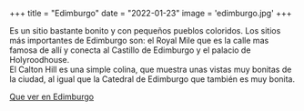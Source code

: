 +++
title = "Edimburgo"
date = "2022-01-23"
image = 'edimburgo.jpg'
+++

Es un sitio bastante bonito y con pequeños pueblos coloridos. 
Los sitios más importantes de Edimburgo son: el Royal Mile que es 
la calle mas famosa de allí y conecta al Castillo de Edimburgo y el palacio
de Holyroodhouse.    
El Calton Hill es una simple colina, que muestra unas vistas muy bonitas 
de la ciudad, al igual que la Catedral de Edimburgo que también es muy bonita.

[Que ver en Edimburgo](https://www.youtube.com/watch?v=vNiWBLzxPIg)